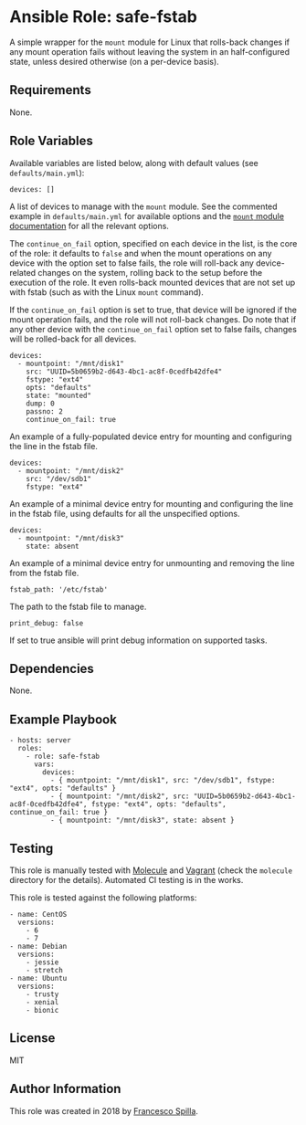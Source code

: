Ansible Role: safe-fstab
=========

A simple wrapper for the `mount` module for Linux that rolls-back changes if any mount operation fails without leaving the system in an half-configured state, unless desired otherwise (on a per-device basis).

Requirements
------------

None.

Role Variables
--------------

Available variables are listed below, along with default values (see `defaults/main.yml`):

````
devices: []
````
A list of devices to manage with the `mount` module. See the commented example in `defaults/main.yml` for available options and the [`mount` module documentation](https://docs.ansible.com/ansible/latest/modules/mount_module.html) for all the relevant options.

The `continue_on_fail` option, specified on each device in the list, is the core of the role: it defaults to `false` and when the mount operations on any device with the option set to false fails, the role will roll-back any device-related changes on the system, rolling back to the setup before the execution of the role. It even rolls-back mounted devices that are not set up with fstab (such as with the Linux `mount` command).

If the `continue_on_fail` option is set to true, that device will be ignored if the mount operation fails, and the role will not roll-back changes. Do note that if any other device with the `continue_on_fail` option set to false fails, changes will be rolled-back for all devices.

````
devices:
  - mountpoint: "/mnt/disk1"
    src: "UUID=5b0659b2-d643-4bc1-ac8f-0cedfb42dfe4"
    fstype: "ext4"
    opts: "defaults"
    state: "mounted"
    dump: 0
    passno: 2
    continue_on_fail: true
````
An example of a fully-populated device entry for mounting and configuring the line in the fstab file.

````
devices:
  - mountpoint: "/mnt/disk2"
    src: "/dev/sdb1"
    fstype: "ext4"
````
An example of a minimal device entry for mounting and configuring the line in the fstab file, using defaults for all the unspecified options.

````
devices:
  - mountpoint: "/mnt/disk3"
    state: absent
````
An example of a minimal device entry for unmounting and removing the line from the fstab file.

````
fstab_path: '/etc/fstab'
````
The path to the fstab file to manage.

````
print_debug: false
````
If set to true ansible will print debug information on supported tasks.

Dependencies
------------

None.

Example Playbook
----------------

    - hosts: server
      roles:
        - role: safe-fstab
          vars:
            devices:
              - { mountpoint: "/mnt/disk1", src: "/dev/sdb1", fstype: "ext4", opts: "defaults" }
              - { mountpoint: "/mnt/disk2", src: "UUID=5b0659b2-d643-4bc1-ac8f-0cedfb42dfe4", fstype: "ext4", opts: "defaults", continue_on_fail: true }
              - { mountpoint: "/mnt/disk3", state: absent }

Testing
-------

This role is manually tested with [Molecule](https://molecule.readthedocs.io/en/latest/) and [Vagrant](https://www.vagrantup.com/) (check the `molecule` directory for the details). Automated CI testing is in the works.

This role is tested against the following platforms:

````
- name: CentOS
  versions:
    - 6
    - 7
- name: Debian
  versions:
    - jessie
    - stretch
- name: Ubuntu
  versions:
    - trusty
    - xenial
    - bionic
````

License
-------

MIT

Author Information
------------------

This role was created in 2018 by [Francesco Spilla](https://gitlab.com/francesco.spilla/ansible-role-safe-fstab).
